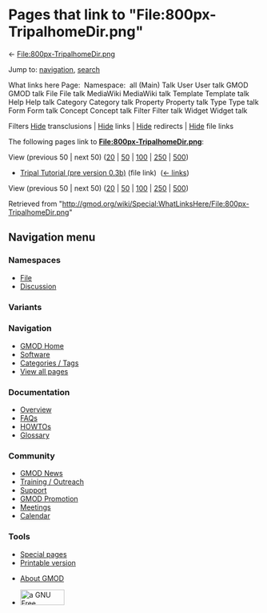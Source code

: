 <div id="mw-page-base" class="noprint">

</div>

<div id="mw-head-base" class="noprint">

</div>

<div id="content" class="mw-body" role="main">

<span id="top"></span>

<div id="mw-js-message" style="display:none;">

</div>



# <span dir="auto">Pages that link to "File:800px-TripalhomeDir.png"</span>

<div id="bodyContent">

<div id="contentSub">

←
[File:800px-TripalhomeDir.png](/wiki/File:800px-TripalhomeDir.png "File:800px-TripalhomeDir.png")

</div>

<div id="jump-to-nav" class="mw-jump">

Jump to: [navigation](#mw-navigation), [search](#p-search)

</div>

<div id="mw-content-text">

What links here Page:  Namespace:  all (Main) Talk User User talk GMOD
GMOD talk File File talk MediaWiki MediaWiki talk Template Template talk
Help Help talk Category Category talk Property Property talk Type Type
talk Form Form talk Concept Concept talk Filter Filter talk Widget
Widget talk

Filters
[Hide](/mediawiki/index.php?title=Special:WhatLinksHere/File:800px-TripalhomeDir.png&hidetrans=1 "Special:WhatLinksHere/File:800px-TripalhomeDir.png")
transclusions \|
[Hide](/mediawiki/index.php?title=Special:WhatLinksHere/File:800px-TripalhomeDir.png&hidelinks=1 "Special:WhatLinksHere/File:800px-TripalhomeDir.png")
links \|
[Hide](/mediawiki/index.php?title=Special:WhatLinksHere/File:800px-TripalhomeDir.png&hideredirs=1 "Special:WhatLinksHere/File:800px-TripalhomeDir.png")
redirects \|
[Hide](/mediawiki/index.php?title=Special:WhatLinksHere/File:800px-TripalhomeDir.png&hideimages=1 "Special:WhatLinksHere/File:800px-TripalhomeDir.png")
file links

The following pages link to
**[File:800px-TripalhomeDir.png](/wiki/File:800px-TripalhomeDir.png "File:800px-TripalhomeDir.png")**:

View (previous 50 \| next 50)
([20](/mediawiki/index.php?title=Special:WhatLinksHere/File:800px-TripalhomeDir.png&limit=20 "Special:WhatLinksHere/File:800px-TripalhomeDir.png")
\|
[50](/mediawiki/index.php?title=Special:WhatLinksHere/File:800px-TripalhomeDir.png&limit=50 "Special:WhatLinksHere/File:800px-TripalhomeDir.png")
\|
[100](/mediawiki/index.php?title=Special:WhatLinksHere/File:800px-TripalhomeDir.png&limit=100 "Special:WhatLinksHere/File:800px-TripalhomeDir.png")
\|
[250](/mediawiki/index.php?title=Special:WhatLinksHere/File:800px-TripalhomeDir.png&limit=250 "Special:WhatLinksHere/File:800px-TripalhomeDir.png")
\|
[500](/mediawiki/index.php?title=Special:WhatLinksHere/File:800px-TripalhomeDir.png&limit=500 "Special:WhatLinksHere/File:800px-TripalhomeDir.png"))

- [Tripal Tutorial (pre version
  0.3b)](/wiki/Tripal_Tutorial_(pre_version_0.3b) "Tripal Tutorial (pre version 0.3b)")
  (file link) ‎ <span class="mw-whatlinkshere-tools">([←
  links](/mediawiki/index.php?title=Special:WhatLinksHere&target=Tripal+Tutorial+%28pre+version+0.3b%29 "Special:WhatLinksHere"))</span>

View (previous 50 \| next 50)
([20](/mediawiki/index.php?title=Special:WhatLinksHere/File:800px-TripalhomeDir.png&limit=20 "Special:WhatLinksHere/File:800px-TripalhomeDir.png")
\|
[50](/mediawiki/index.php?title=Special:WhatLinksHere/File:800px-TripalhomeDir.png&limit=50 "Special:WhatLinksHere/File:800px-TripalhomeDir.png")
\|
[100](/mediawiki/index.php?title=Special:WhatLinksHere/File:800px-TripalhomeDir.png&limit=100 "Special:WhatLinksHere/File:800px-TripalhomeDir.png")
\|
[250](/mediawiki/index.php?title=Special:WhatLinksHere/File:800px-TripalhomeDir.png&limit=250 "Special:WhatLinksHere/File:800px-TripalhomeDir.png")
\|
[500](/mediawiki/index.php?title=Special:WhatLinksHere/File:800px-TripalhomeDir.png&limit=500 "Special:WhatLinksHere/File:800px-TripalhomeDir.png"))

</div>

<div class="printfooter">

Retrieved from
"<http://gmod.org/wiki/Special:WhatLinksHere/File:800px-TripalhomeDir.png>"

</div>

<div id="catlinks" class="catlinks catlinks-allhidden">

</div>

<div class="visualClear">

</div>

</div>

</div>

<div id="mw-navigation">

## Navigation menu

<div id="mw-head">



<div id="left-navigation">

<div id="p-namespaces" class="vectorTabs" role="navigation"
aria-labelledby="p-namespaces-label">

### Namespaces

- <span id="ca-nstab-image"><a href="/wiki/File:800px-TripalhomeDir.png" accesskey="c"
  title="View the file page [c]">File</a></span>
- <span id="ca-talk"><a
  href="/mediawiki/index.php?title=File_talk:800px-TripalhomeDir.png&amp;action=edit&amp;redlink=1"
  accesskey="t"
  title="Discussion about the content page [t]">Discussion</a></span>

</div>

<div id="p-variants" class="vectorMenu emptyPortlet" role="navigation"
aria-labelledby="p-variants-label">

### 

### Variants[](#)

<div class="menu">

</div>

</div>

</div>

<div id="right-navigation">





</div>



</div>

</div>

</div>

<div id="mw-panel">

<div id="p-logo" role="banner">

<a href="/wiki/Main_Page"
style="background-image: url(http://gmod.org/images/GMOD-cogs.png);"
title="Visit the main page"></a>

</div>

<div id="p-Navigation" class="portal" role="navigation"
aria-labelledby="p-Navigation-label">

### Navigation

<div class="body">

- <span id="n-GMOD-Home">[GMOD Home](/wiki/Main_Page)</span>
- <span id="n-Software">[Software](/wiki/GMOD_Components)</span>
- <span id="n-Categories-.2F-Tags">[Categories /
  Tags](/wiki/Categories)</span>
- <span id="n-View-all-pages">[View all
  pages](/wiki/Special:AllPages)</span>

</div>

</div>

<div id="p-Documentation" class="portal" role="navigation"
aria-labelledby="p-Documentation-label">

### Documentation

<div class="body">

- <span id="n-Overview">[Overview](/wiki/Overview)</span>
- <span id="n-FAQs">[FAQs](/wiki/Category:FAQ)</span>
- <span id="n-HOWTOs">[HOWTOs](/wiki/Category:HOWTO)</span>
- <span id="n-Glossary">[Glossary](/wiki/Glossary)</span>

</div>

</div>

<div id="p-Community" class="portal" role="navigation"
aria-labelledby="p-Community-label">

### Community

<div class="body">

- <span id="n-GMOD-News">[GMOD News](/wiki/GMOD_News)</span>
- <span id="n-Training-.2F-Outreach">[Training /
  Outreach](/wiki/Training_and_Outreach)</span>
- <span id="n-Support">[Support](/wiki/Support)</span>
- <span id="n-GMOD-Promotion">[GMOD
  Promotion](/wiki/GMOD_Promotion)</span>
- <span id="n-Meetings">[Meetings](/wiki/Meetings)</span>
- <span id="n-Calendar">[Calendar](/wiki/Calendar)</span>

</div>

</div>

<div id="p-tb" class="portal" role="navigation"
aria-labelledby="p-tb-label">

### Tools

<div class="body">

- <span id="t-specialpages"><a href="/wiki/Special:SpecialPages" accesskey="q"
  title="A list of all special pages [q]">Special pages</a></span>
- <span id="t-print"><a
  href="/mediawiki/index.php?title=Special:WhatLinksHere/File:800px-TripalhomeDir.png&amp;printable=yes"
  rel="alternate" accesskey="p"
  title="Printable version of this page [p]">Printable version</a></span>

</div>

</div>

</div>

</div>

<div id="footer" role="contentinfo">

- <span id="footer-places-about">[About
  GMOD](/wiki/GMOD:About "GMOD:About")</span>

<!-- -->

- <span id="footer-copyrightico">[<img src="http://www.gnu.org/graphics/gfdl-logo-small.png" width="88"
  height="31" alt="a GNU Free Documentation License" />](http://www.gnu.org/licenses/fdl-1.3.html)</span>


<div style="clear:both">

</div>

</div>
